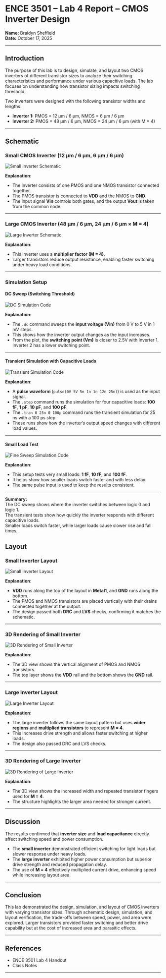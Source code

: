 # ENCE 3501 – Lab 4 Report – CMOS Inverter Design
**Name:** Braidyn Sheffield  
**Date:** October 17, 2025  

---

## Introduction
The purpose of this lab is to design, simulate, and layout two CMOS inverters of different transistor sizes to analyze their switching characteristics and performance under various capacitive loads. The lab focuses on understanding how transistor sizing impacts switching threshold. 

Two inverters were designed with the following transistor widths and lengths:
- **Inverter 1:** PMOS = 12 µm / 6 µm, NMOS = 6 µm / 6 µm  
- **Inverter 2:** PMOS = 48 µm / 6 µm, NMOS = 24 µm / 6 µm (with M = 4)  

---

## Schematic

### Small CMOS Inverter (12 µm / 6 µm, 6 µm / 6 µm)
![Small Inverter Schematic](images/Inverter_1_sch.png)

**Explanation:**  
- The inverter consists of one PMOS and one NMOS transistor connected together.  
- The PMOS transistor is connected to **VDD** and the NMOS to **GND**.  
- The input signal **Vin** controls both gates, and the output **Vout** is taken from the common node.   

---

### Large CMOS Inverter (48 µm / 6 µm, 24 µm / 6 µm × M = 4)
![Large Inverter Schematic](images/Inverter_2_sch.png)

**Explanation:**  
- This inverter uses a **multiplier factor (M = 4)**.  
- Larger transistors reduce output resistance, enabling faster switching under heavy load conditions.  

---

### Simulation Setup

#### DC Sweep (Switching Threshold)
![DC Simulation Code](images/DC_Sweep.png)

**Explanation:**  
- The `.dc` command sweeps the **input voltage (Vin)** from 0 V to 5 V in 1 mV steps.  
- This shows how the inverter output changes as the input increases.  
- From the plot, the **switching point (Vm)** is closer to 2.5V with Inverter 1. Inverter 2 has a lower switching point.

---

#### Transient Simulation with Capacitive Loads
![Transient Simulation Code](images/Transient_Cap_Load_Sim.png)

**Explanation:**  
- A **pulse waveform** (`pulse(0V 5V 5n 1n 1n 12n 25n)`) is used as the input signal.  
- The `.step` command runs the simulation for four capacitive loads: **100 fF**, **1 pF**, **10 pF**, and **100 pF**.  
- The `.tran 0 25n 0 100p` command runs the transient simulation for 25 ns with a 100 ps step.  
- These runs show how the inverter’s output speed changes with different load values.  

---

#### Small Load Test
![Fine Sweep Simulation Code](images/Small_Sweep_Sim.png)

**Explanation:**  
- This setup tests very small loads: **1 fF**, **10 fF**, and **100 fF**.  
- It helps show how smaller loads switch faster and with less delay.  
- The same pulse input is used to keep the results consistent.  

---

**Summary:**  
The DC sweep shows where the inverter switches between logic 0 and logic 1.  
The transient tests show how quickly the inverter responds with different capacitive loads.  
Smaller loads switch faster, while larger loads cause slower rise and fall times.


## Layout

### Small Inverter Layout
![Small Inverter Layout](images/Inverter_1_layout.png)

**Explanation:**  
- **VDD** runs along the top of the layout in **Metal1**, and **GND** runs along the bottom.  
- The PMOS and NMOS transistors are placed vertically with their drains connected together at the output.   
- The design passed both **DRC** and **LVS** checks, confirming it matches the schematic.  

---

### 3D Rendering of Small Inverter
![3D Rendering of Small Inverter](images/Inverter_1_3D.png)

**Explanation:**  
- The 3D view shows the vertical alignment of PMOS and NMOS transistors.  
- The top layer shows the **VDD** rail and the bottom shows the **GND** rail.  

---

### Large Inverter Layout
![Large Inverter Layout](images/Inverter_2_layout.png)

**Explanation:**  
- The large inverter follows the same layout pattern but uses **wider regions** and **multiplied transistors** to represent **M = 4**.  
- This increases drive strength and allows faster switching at higher loads.  
- The design also passed DRC and LVS checks.  

---

### 3D Rendering of Large Inverter
![3D Rendering of Large Inverter](images/Inverter_2_3D.png)

**Explanation:**  
- The 3D view shows the increased width and repeated transistor fingers used for **M = 4**.  
- The structure highlights the larger area needed for stronger current.  

---

## Discussion
The results confirmed that **inverter size** and **load capacitance** directly affect switching speed and power consumption.  
- The **small inverter** demonstrated efficient switching for light loads but slower response under heavy loads.  
- The **large inverter** exhibited higher power consumption but superior drive strength and reduced propagation delay.  
- The use of **M = 4** effectively multiplied current drive, enhancing speed while increasing layout area.  

---

## Conclusion
This lab demonstrated the design, simulation, and layout of CMOS inverters with varying transistor sizes. Through schematic design, simulation, and layout verification, the trade-offs between speed, power, and area were explored. Larger transistors provided faster switching and better drive capability but at the cost of increased area and parasitic effects.  

---

## References
- ENCE 3501 Lab 4 Handout  
- Class Notes  

---
